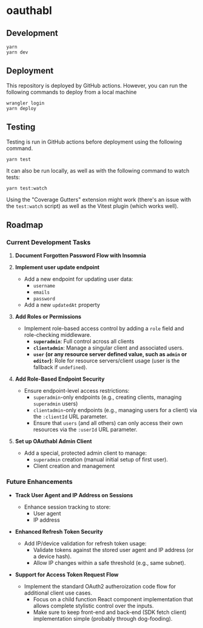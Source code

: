# oauthabl

## Development

```
yarn
yarn dev
```

## Deployment

This repository is deployed by GitHub actions. However, you can run the following commands to deploy from a local machine

```
wrangler login
yarn deploy
```

## Testing

Testing is run in GitHub actions before deployment using the following command.

```
yarn test
```

It can also be run locally, as well as with the following command to watch tests:

```
yarn test:watch
```

Using the "Coverage Gutters" extension might work (there's an issue with the `test:watch` script) as well as the Vitest plugin (which works well).

## Roadmap

### Current Development Tasks

1. **Document Forgotten Password Flow with Insomnia**

2. **Implement user update endpoint**

   - Add a new endpoint for updating user data:
     - `username`
     - `emails`
     - `password`
   - Add a new `updatedAt` property

3. **Add Roles or Permissions**

   - Implement role-based access control by adding a `role` field and role-checking middleware.
     - **`superadmin`**: Full control across all clients
     - **`clientadmin`**: Manage a singular client and associated users.
     - **`user` (or any resource server defined value, such as `admin` or `editor`)**: Role for resource servers/client usage (user is the fallback if `undefined`).

4. **Add Role-Based Endpoint Security**

   - Ensure endpoint-level access restrictions:
     - `superadmin`-only endpoints (e.g., creating clients, managing `superadmin` users)
     - `clientadmin`-only endpoints (e.g., managing users for a client) via the `:clientId` URL parameter.
     - Ensure that `users` (and all others) can only access their own resources via the `:userId` URL parameter.

5. **Set up OAuthabl Admin Client**
   - Add a special, protected admin client to manage:
     - `superadmin` creation (manual initial setup of first user).
     - Client creation and management

### Future Enhancements

- **Track User Agent and IP Address on Sessions**

  - Enhance session tracking to store:
    - User agent
    - IP address

- **Enhanced Refresh Token Security**

  - Add IP/device validation for refresh token usage:
    - Validate tokens against the stored user agent and IP address (or a device hash).
    - Allow IP changes within a safe threshold (e.g., same subnet).

- **Support for Access Token Request Flow**
  - Implement the standard OAuth2 autheroization code flow for additional client use cases.
    - Focus on a child function React component implementation that allows complete stylistic control over the inputs.
    - Make sure to keep front-end and back-end (SDK fetch client) implementation simple (probably through dog-fooding).
